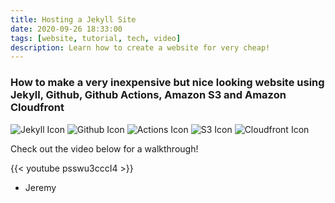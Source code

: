 ```yaml
---
title: Hosting a Jekyll Site
date: 2020-09-26 18:33:00
tags: [website, tutorial, tech, video]
description: Learn how to create a website for very cheap!
---
```

### How to make a very inexpensive but nice looking website using Jekyll, Github, Github Actions, Amazon S3 and Amazon Cloudfront

![Jekyll Icon](../../images/jekyll.png)
![Github Icon](../../images/github.png)
![Actions Icon](../../images/actions.png)
![S3 Icon](../../images/s3.png)
![Cloudfront Icon](../../images/cloudfront.png)

Check out the video below for a walkthrough!



{{< youtube psswu3cccI4 >}}

- Jeremy
